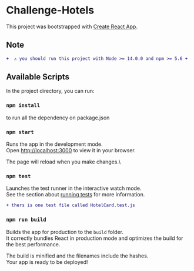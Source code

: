 # Challenge-Hotels

This project was bootstrapped with [Create React App](https://github.com/facebook/create-react-app).

## Note

```diff
+  ⚠️ you should run this project with Node >= 14.0.0 and npm >= 5.6 +
```

## Available Scripts

In the project directory, you can run:

### `npm install`

to run all the dependency on package.json

### `npm start`

Runs the app in the development mode.\
Open [http://localhost:3000](http://localhost:3000) to view it in your browser.

The page will reload when you make changes.\

### `npm test`

Launches the test runner in the interactive watch mode.\
See the section about [running tests](https://facebook.github.io/create-react-app/docs/running-tests) for more information.

```diff
+ thers is one test file called HotelCard.test.js
```

### `npm run build`

Builds the app for production to the `build` folder.\
It correctly bundles React in production mode and optimizes the build for the best performance.

The build is minified and the filenames include the hashes.\
Your app is ready to be deployed!
